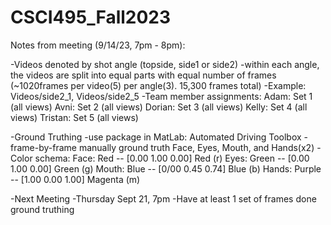# CSCI495_Fall2023


Notes from meeting (9/14/23, 7pm - 8pm):

-Videos denoted by shot angle (topside, side1 or side2)
  -within each angle, the videos are split into equal parts with equal number of frames (~1020frames per video(5) per angle(3). 15,300 frames total)
  -Example: Videos/side2_1, Videos/side2_5
  -Team member assignments:
            Adam: Set 1 (all views)
            Avni: Set 2 (all views)
            Dorian: Set 3 (all views)
            Kelly: Set 4 (all views)
            Tristan: Set 5 (all views)
  
-Ground Truthing
  -use package in MatLab: Automated Driving Toolbox
  -frame-by-frame manually ground truth Face, Eyes, Mouth, and Hands(x2) 
  -Color schema:
        Face: Red -- [0.00 1.00 0.00] Red (r)
        Eyes: Green -- [0.00 1.00 0.00] Green (g)
        Mouth: Blue -- [0/00 0.45 0.74] Blue (b)
        Hands: Purple -- [1.00 0.00 1.00] Magenta (m)
           
-Next Meeting 
  -Thursday Sept 21, 7pm
  -Have at least 1 set of frames done ground truthing
        
        
        
